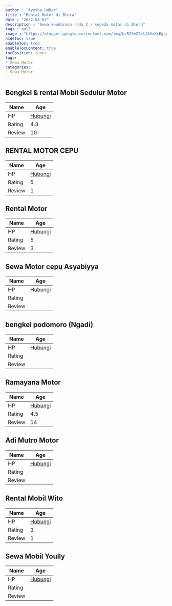 ```yaml
---
author : "Ayesha Huber"
title : "Rental Motor di Blora"
date : "2022-04-03"
description : "Sewa kendaraan roda 2 / sepeda motor di Blora"
tags : null
image : "https://blogger.googleusercontent.com/img/b/R29vZ2xl/AVvXsEgogQilFzlDsIdbD25W12BV6HblxLBRDaKB_Dz8K7TCI9DMCPpo4zLH730kkemfrj699orzqyHmobXa641_nklyhNVTwciCIfM-_181FHed-3NXkxIO-sWgyf5Oa1ZgMzItJB5A7oR10pfFH1-yOwGZOcSH-4K26YfyiWgDt_gfnc48VStEj1ddslO0Og/w300-h200/rental-motor-di-blora.png"
hideToc: true
enableToc: true
enableTocContent: true
tocPosition: inner
tags:
- Sewa Motor
categories:
- Sewa Motor
---
```



## Bengkel &amp; rental Mobil Sedulur Motor

Name | Age
--------|------
HP | [Hubungi](https://pcandroidplayer.blogspot.com/?clayads=https://getnumber.ndower.dev?phone=)
Rating | 4.3
Review | 10


## RENTAL MOTOR CEPU

Name | Age
--------|------
HP | [Hubungi](https://pcandroidplayer.blogspot.com/?clayads=https://getnumber.ndower.dev?phone=MDgxMjI1ODM5NTE2)
Rating | 5
Review | 1


## Rental Motor

Name | Age
--------|------
HP | [Hubungi](https://pcandroidplayer.blogspot.com/?clayads=https://getnumber.ndower.dev?phone=)
Rating | 5
Review | 3


## Sewa Motor cepu Asyabiyya

Name | Age
--------|------
HP | [Hubungi](https://pcandroidplayer.blogspot.com/?clayads=https://getnumber.ndower.dev?phone=MDgxMjI1ODM5NTE2)
Rating | 
Review | 


## bengkel podomoro (Ngadi)

Name | Age
--------|------
HP | [Hubungi](https://pcandroidplayer.blogspot.com/?clayads=https://getnumber.ndower.dev?phone=MDg1NzI3MzQzNjk5)
Rating | 
Review | 


## Ramayana Motor

Name | Age
--------|------
HP | [Hubungi](https://pcandroidplayer.blogspot.com/?clayads=https://getnumber.ndower.dev?phone=MDI5NjUzMTczOQ==)
Rating | 4.5
Review | 14


## Adi Mutro Motor

Name | Age
--------|------
HP | [Hubungi](https://pcandroidplayer.blogspot.com/?clayads=https://getnumber.ndower.dev?phone=MDI5NjQyNTE4MQ==)
Rating | 
Review | 


## Rental Mobil Wito

Name | Age
--------|------
HP | [Hubungi](https://pcandroidplayer.blogspot.com/?clayads=https://getnumber.ndower.dev?phone=MDgxMjI4OTIyOTA=)
Rating | 3
Review | 1


## Sewa Mobil Yoully

Name | Age
--------|------
HP | [Hubungi](https://pcandroidplayer.blogspot.com/?clayads=https://getnumber.ndower.dev?phone=MDgxMzI2MTgwOTM5)
Rating | 
Review | 


